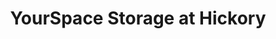 ---
title: "YourSpace Storage at Hickory"
url: /bel-air/yourspace-storage-at-hickory/
shop: Mieten
---